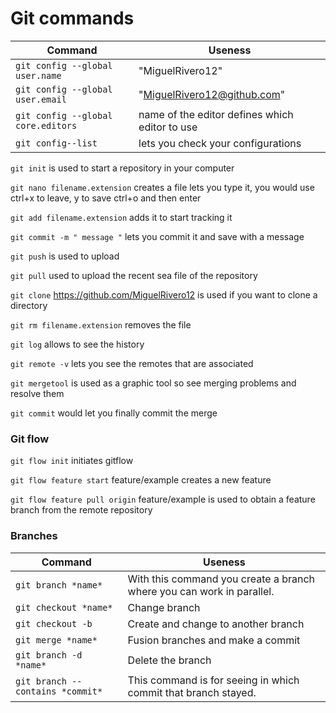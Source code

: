# Git commands
| Command | Useness|
| ------ | ------ |
 ```git config --global user.name ``` | "MiguelRivero12" 
 ```git config --global user.email ``` | "MiguelRivero12@github.com" 
```git config --global core.editors``` | name of the editor defines which editor to use 
```git config--list``` | lets you check your configurations

`git init` is used to start a repository in your computer

`git nano filename.extension` creates a file lets you type it, you would use ctrl+x to leave, y to save ctrl+o and then enter

`git add filename.extension` adds it to start tracking it

`git commit -m " message "` lets you commit it and save with a message

`git push` is used to upload

`git pull` used to upload the recent sea file of the repository

`git clone` https://github.com/MiguelRivero12 is used if you want to clone a directory

`git rm filename.extension` removes the file

`git log` allows to see the history

`git remote -v` lets you see the remotes that are associated

`git mergetool` is used as a graphic tool so see merging problems and resolve them

`git commit` would let you finally commit the merge

### Git flow
`git flow init` initiates gitflow

`git flow feature start` feature/example creates a new feature

`git flow feature pull origin` feature/example is used to obtain a feature branch from the remote repository

### Branches
| Command | Useness |
| ------ | ------ |
```git branch *name*``` | With this command you create a branch where you can work in parallel.
```git checkout *name*```| Change branch
```git checkout -b``` | Create and change to another branch
```git merge *name*``` | Fusion branches and make a commit
```git branch -d *name*``` | Delete the branch
```git branch --contains *commit*``` | This command is for seeing in which commit that branch stayed.

